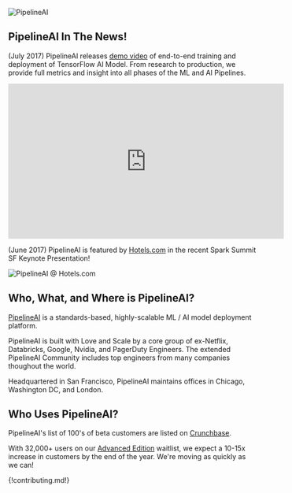 ![PipelineAI](/img/logo/pipelineai-split-black-flux-128x128.png)

## PipelineAI In The News!
(July 2017) PipelineAI releases [demo video](https://youtu.be/gWgy3EdDObQ) of end-to-end training and deployment of TensorFlow AI Model.  From research to production, we provide full metrics and insight into all phases of the ML and AI Pipelines.

<iframe width="560" height="315" src="https://www.youtube.com/embed/gWgy3EdDObQ" frameborder="0" allowfullscreen></iframe>

(June 2017) PipelineAI is featured by [Hotels.com](http://hotels.com) in the recent Spark Summit SF Keynote Presentation!

![PipelineAI @ Hotels.com](/img/pipelineai-spark-summit-annotated-700x394.png)

## Who, What, and Where is PipelineAI?
[PipelineAI](http://pipeline.io/) is a standards-based, highly-scalable ML / AI  model deployment platform.

PipelineAI is built with Love and Scale by a core group of ex-Netflix, Databricks, Google, Nvidia, and PagerDuty Engineers.  The extended PipelineAI Community includes top engineers from many companies thoughout the world.

Headquartered in San Francisco, PipelineAI maintains offices in Chicago, Washington DC, and London.

## Who Uses PipelineAI?
PipelineAI's list of 100's of beta customers are listed on [Crunchbase](https://www.crunchbase.com/organization/pipelineio/customers).  

With 32,000+ users on our [Advanced Edition](/products/index.md) waitlist, we expect a 10-15x increase in customers by the end of the year.  We're moving as quickly as we can!

{!contributing.md!}
